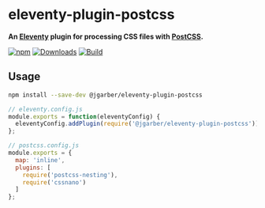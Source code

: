 # eleventy-plugin-postcss

**An [Eleventy](https://www.11ty.dev) plugin for processing CSS files with [PostCSS](https://postcss.org).**

[![npm](https://img.shields.io/npm/v/@jgarber/eleventy-plugin-postcss.svg?logo=npm&style=for-the-badge)](https://www.npmjs.com/package/@jgarber/eleventy-plugin-postcss)
[![Downloads](https://img.shields.io/npm/dt/@jgarber/eleventy-plugin-postcss.svg?logo=npm&style=for-the-badge)](https://www.npmjs.com/package/@jgarber/eleventy-plugin-postcss)
[![Build](https://img.shields.io/github/actions/workflow/status/jgarber623/eleventy-plugin-postcss/ci.yml?branch=main&logo=github&style=for-the-badge)](https://github.com/jgarber623/eleventy-plugin-postcss/actions/workflows/ci.yml)

## Usage

```sh
npm install --save-dev @jgarber/eleventy-plugin-postcss
```

```js
// eleventy.config.js
module.exports = function(eleventyConfig) {
  eleventyConfig.addPlugin(require('@jgarber/eleventy-plugin-postcss'));
};
```

```js
// postcss.config.js
module.exports = {
  map: 'inline',
  plugins: [
    require('postcss-nesting'),
    require('cssnano')
  ]
};
```
